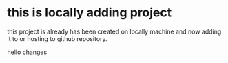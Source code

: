 
# this is locally adding project

this project is already has been created on locally machine and now adding it to or hosting to github repository.

hello changes